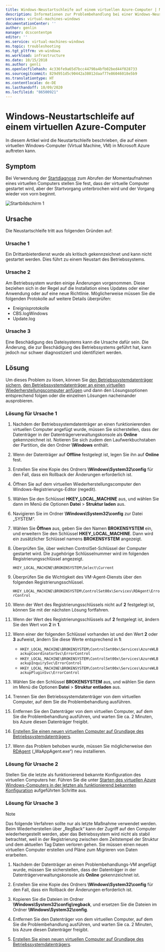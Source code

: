```yaml
---
title: Windows-Neustartschleife auf einem virtuellen Azure-Computer | Microsoft-Dokumentation
description: Informationen zur Problembehandlung bei einer Windows-Neustartschleife | Microsoft-Dokumentation
services: virtual-machines-windows
documentationCenter: ''
author: genlin
manager: dcscontentpm
editor: ''
ms.service: virtual-machines-windows
ms.topic: troubleshooting
ms.tgt_pltfrm: vm-windows
ms.workload: infrastructure
ms.date: 10/15/2018
ms.author: genli
ms.openlocfilehash: 4c336fe9a65d7bcc44790a4bfb02bed44f028733
ms.sourcegitcommit: 829d951d5c90442a38012daaf77e86046018e5b9
ms.translationtype: HT
ms.contentlocale: de-DE
ms.lasthandoff: 10/09/2020
ms.locfileid: "86500921"
---
```

# <a name="windows-reboot-loop-on-an-azure-vm"></a>Windows-Neustartschleife auf einem virtuellen Azure-Computer
In diesem Artikel wird die Neustartschleife beschrieben, die auf einem virtuellen Windows-Computer (Virtual Machine, VM) in Microsoft Azure auftreten kann.

## <a name="symptom"></a>Symptom

Bei Verwendung der [Startdiagnose](./boot-diagnostics.md) zum Abrufen der Momentaufnahmen eines virtuellen Computers stellen Sie fest, dass der virtuelle Computer gestartet wird, aber der Startvorgang unterbrochen wird und der Vorgang wieder von vorn beginnt.

![Startbildschirm 1](./media/troubleshoot-reboot-loop/start-screen-1.png)

## <a name="cause"></a>Ursache

Die Neustartschleife tritt aus folgenden Gründen auf:

### <a name="cause-1"></a>Ursache 1

Ein Drittanbieterdienst wurde als kritisch gekennzeichnet und kann nicht gestartet werden. Dies führt zu einem Neustart des Betriebssystems.

### <a name="cause-2"></a>Ursache 2

Am Betriebssystem wurden einige Änderungen vorgenommen. Diese beziehen sich in der Regel auf die Installation eines Updates oder einer Anwendung oder auf eine neue Richtlinie. Möglicherweise müssen Sie die folgenden Protokolle auf weitere Details überprüfen:

- Ereignisprotokolle
- CBS.logWindows
- Update.log

### <a name="cause-3"></a>Ursache 3

Eine Beschädigung des Dateisystems kann die Ursache dafür sein. Die Änderung, die zur Beschädigung des Betriebssystems geführt hat, kann jedoch nur schwer diagnostiziert und identifiziert werden.

## <a name="solution"></a>Lösung

Um dieses Problem zu lösen, können Sie [den Betriebssystemdatenträger sichern](../windows/snapshot-copy-managed-disk.md), [den Betriebssystemdatenträger an einen virtuellen Wiederherstellungscomputer anfügen](./troubleshoot-recovery-disks-portal-windows.md) und dann den Lösungsoptionen entsprechend folgen oder die einzelnen Lösungen nacheinander ausprobieren.

### <a name="solution-for-cause-1"></a>Lösung für Ursache 1

1. Nachdem der Betriebssystemdatenträger an einen funktionierenden virtuellen Computer angefügt wurde, müssen Sie sicherstellen, dass der Datenträger in der Datenträgerverwaltungskonsole als **Online** gekennzeichnet ist. Notieren Sie sich zudem den Laufwerkbuchstaben der Partition, die den Ordner **\Windows** enthält.

2. Wenn der Datenträger auf **Offline** festgelegt ist, legen Sie ihn auf **Online** fest.

3. Erstellen Sie eine Kopie des Ordners **\Windows\System32\config** für den Fall, dass ein Rollback der Änderungen erforderlich ist.

4. Öffnen Sie auf dem virtuellen Wiederherstellungscomputer den Windows-Registrierungs-Editor (regedit).

5. Wählen Sie den Schlüssel **HKEY_LOCAL_MACHINE** aus, und wählen Sie dann im Menü die Optionen **Datei** > **Struktur laden** aus.

6. Navigieren Sie im Ordner **\Windows\System32\config** zur Datei „SYSTEM“.

7. Wählen Sie **Öffnen** aus, geben Sie den Namen **BROKENSYSTEM** ein, und erweitern Sie den Schlüssel **HKEY_LOCAL_MACHINE**. Dann wird ein zusätzlicher Schlüssel namens **BROKENSYSTEM**  angezeigt.

8. Überprüfen Sie, über welchen ControlSet-Schlüssel der Computer gestartet wird. Die zugehörige Schlüsselnummer wird im folgenden Registrierungsschlüssel angezeigt.

    `HKEY_LOCAL_MACHINE\BROKENSYSTEM\Select\Current`

9. Überprüfen Sie die Wichtigkeit des VM-Agent-Diensts über den folgenden Registrierungsschlüssel.

    `HKEY_LOCAL_MACHINE\BROKENSYSTEM\ControlSet00x\Services\RDAgent\ErrorControl`

10. Wenn der Wert des Registrierungsschlüssels nicht auf **2** festgelegt ist, können Sie mit der nächsten Lösung fortfahren.

11. Wenn der Wert des Registrierungsschlüssels auf **2** festgelegt ist, ändern Sie den Wert von **2** in **1**.

12. Wenn einer der folgenden Schlüssel vorhanden ist und den Wert **2** oder **3** aufweist, ändern Sie diese Werte entsprechend in **1**:

    - `HKEY_LOCAL_MACHINE\BROKENSYSTEM\ControlSet00x\Services\AzureWLBackupCoordinatorSvc\ErrorControl`
    - `HKEY_LOCAL_MACHINE\BROKENSYSTEM\ControlSet00x\Services\AzureWLBackupInquirySvc\ErrorControl`
    - `HKEY_LOCAL_MACHINE\BROKENSYSTEM\ControlSet00x\Services\AzureWLBackupPluginSvc\ErrorControl`

13. Wählen Sie den Schlüssel **BROKENSYSTEM** aus, und wählen Sie dann im Menü die Optionen **Datei** > **Struktur entladen** aus.

14. Trennen Sie den Betriebssystemdatenträger von dem virtuellen Computer, auf dem Sie die Problembehandlung ausführen.

15. Entfernen Sie den Datenträger von dem virtuellen Computer, auf dem Sie die Problembehandlung ausführen, und warten Sie ca. 2 Minuten, bis Azure diesen Datenträger freigibt.

16. [Erstellen Sie einen neuen virtuellen Computer auf Grundlage des Betriebssystemdatenträgers](../windows/create-vm-specialized.md).

17. Wenn das Problem behoben wurde, müssen Sie möglicherweise den [RDAgent](/archive/blogs/mast/install-the-vm-agent-on-an-existing-azure-vm) („WaAppAgent.exe“) neu installieren.

### <a name="solution-for-cause-2"></a>Lösung für Ursache 2

Stellen Sie die letzte als funktionierend bekannte Konfiguration des virtuellen Computers her. Führen Sie die unter [Starten des virtuellen Azure Windows-Computers in der letzten als funktionierend bekannten Konfiguration](https://support.microsoft.com/help/4016731/) aufgeführten Schritte aus.

### <a name="solution-for-cause-3"></a>Lösung für Ursache 3
>[!NOTE]
>Das folgende Verfahren sollte nur als letzte Maßnahme verwendet werden. Beim Wiederherstellen über „RegBack“ kann der Zugriff auf den Computer wiederhergestellt werden, aber das Betriebssystem wird nicht als stabil betrachtet, weil in der Registrierung zwischen dem Zeitstempel der Struktur und dem aktuellen Tag Daten verloren gehen. Sie müssen einen neuen virtuellen Computer erstellen und Pläne zum Migrieren von Daten erarbeiten.

1. Nachdem der Datenträger an einen Problembehandlungs-VM angefügt wurde, müssen Sie sicherstellen, dass der Datenträger in der Datenträgerverwaltungskonsole als **Online** gekennzeichnet ist.

2. Erstellen Sie eine Kopie des Ordners **\Windows\System32\config** für den Fall, dass ein Rollback der Änderungen erforderlich ist.

3. Kopieren Sie die Dateien im Ordner **\Windows\System32\config\regback**, und ersetzen Sie die Dateien im Ordner **\Windows\System32\config**.

4. Entfernen Sie den Datenträger von dem virtuellen Computer, auf dem Sie die Problembehandlung ausführen, und warten Sie ca. 2 Minuten, bis Azure diesen Datenträger freigibt.

5. [Erstellen Sie einen neuen virtuellen Computer auf Grundlage des Betriebssystemdatenträgers](../windows/create-vm-specialized.md).
